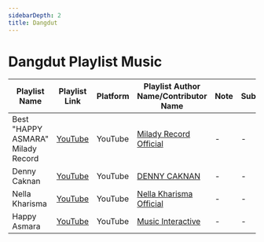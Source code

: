 ```yaml
---
sidebarDepth: 2
title: Dangdut
---
```


# Dangdut Playlist Music

| Playlist Name | Playlist Link | Platform | Playlist Author Name/Contributor Name | Note | Subgenre |
| -------------- |-------------- | -------- | ------- | ------- | -------- |
| Best "HAPPY ASMARA" Milady Record | [YouTube](https://www.youtube.com/playlist?list=PLfWz4B_Gd_uRhtTtPGBfFwvINgBwkoZ_0) | YouTube | [Milady Record Official](https://www.youtube.com/c/MiladyRecordOfficial) | - | - |
| Denny Caknan | [YouTube](https://www.youtube.com/watch?v=77s99NET9Mw&list=PLCQW8AnHzBbTIPqMolxkURq1mY7b8HN0C) | YouTube | [DENNY CAKNAN](https://www.youtube.com/channel/UC0k3T5AJYvKnuc52bB7rJTA) | - | - |
| Nella Kharisma | [YouTube](https://www.youtube.com/playlist?list=PLQVDVegXmBRqa3g92vhejz6SfPoxtxYlf) | YouTube | [Nella Kharisma Official](https://www.youtube.com/channel/UC2sVRtimSUdDN2myZ6Cf03w) | - | - |
| Happy Asmara | [YouTube](https://www.youtube.com/watch?v=3tmwbTeQWmk) | YouTube | [Music Interactive](https://www.youtube.com/channel/UCm1blENZWzBGH3tIQcWcBkg) | - | - |